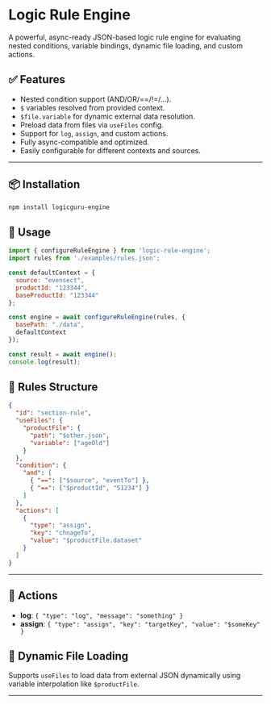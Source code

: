 # Logic Rule Engine

A powerful, async-ready JSON-based logic rule engine for evaluating nested conditions, variable bindings, dynamic file loading, and custom actions.

## ✅ Features

- Nested condition support (AND/OR/==/!=/...).
- `$` variables resolved from provided context.
- `$file.variable` for dynamic external data resolution.
- Preload data from files via `useFiles` config.
- Support for `log`, `assign`, and custom actions.
- Fully async-compatible and optimized.
- Easily configurable for different contexts and sources.

---

## 📦 Installation

```bash
npm install logicguru-engine
```

## 🚀 Usage

```js
import { configureRuleEngine } from 'logic-rule-engine';
import rules from './examples/rules.json';

const defaultContext = {
  source: "evensect",
  productId: "123344",
  baseProductId: "123344"
};

const engine = await configureRuleEngine(rules, {
  basePath: "./data",
  defaultContext
});

const result = await engine();
console.log(result);
```

## 📘 Rules Structure

```json
{
  "id": "section-rule",
  "useFiles": {
    "productFile": {
      "path": "$other.json",
      "variable": ["ageOld"]
    }
  },
  "condition": {
    "and": [
      { "==": ["$source", "eventTo"] },
      { "==": ["$productId", "S1234"] }
    ]
  },
  "actions": [
    {
      "type": "assign",
      "key": "chnageTo",
      "value": "$productFile.dataset"
    }
  ]
}
```

---

## 🔧 Actions

- **log**: `{ "type": "log", "message": "something" }`
- **assign**: `{ "type": "assign", "key": "targetKey", "value": "$someKey" }`

## 📁 Dynamic File Loading

Supports `useFiles` to load data from external JSON dynamically using variable interpolation like `$productFile`.

---